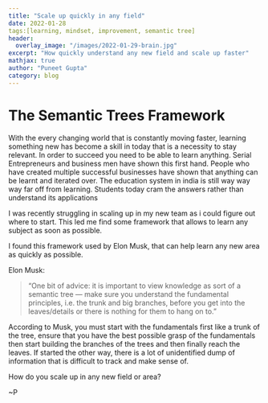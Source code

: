 ```yaml
---
title: "Scale up quickly in any field"
date: 2022-01-28
tags:[learning, mindset, improvement, semantic tree]
header:
  overlay_image: "/images/2022-01-29-brain.jpg"
excerpt: "How quickly understand any new field and scale up faster"
mathjax: true
author: "Puneet Gupta"
category: blog
---
```


# The Semantic Trees Framework

With the every changing world that is constantly moving faster, learning something new has become a skill in today that is a necessity to stay relevant. In order to succeed you need to be able to learn anything. Serial Entrepreneurs and business men have shown this first hand. People who have created multiple successful businesses have shown that anything can be learnt and iterated over. The education system in india is still way way way far off from learning. Students today cram the answers rather than understand its applications

I was recently struggling in scaling up in my new team as i could figure out where to start. This led me find some framework that allows to learn any subject as soon as possible.

I found this framework used by Elon Musk, that can help learn any new area as quickly as possible.

Elon Musk:
>“One bit of advice: it is important to view knowledge as sort of a semantic tree — make sure you understand the fundamental principles, i.e. the trunk and big branches, before you get into the leaves/details or there is nothing for them to hang on to.”

According to Musk, you must start with the fundamentals first like a trunk of the tree, ensure that you have the best possible grasp of the fundamentals then start building the branches of the trees and then finally reach the leaves. If started the other way, there is a lot of unidentified dump of information that is difficult to track and make sense of.

How do you scale up in any new field or area?

~P


<!-- https://www.jakedaghe.com/writing/elon-musk-2-rules-to-learn-anything-faster -->
<!-- https://www.theladders.com/career-advice/elon-musks-2-rules-for-learning-anything-faster -->
